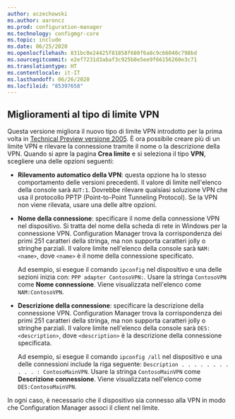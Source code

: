 ```yaml
---
author: aczechowski
ms.author: aaroncz
ms.prod: configuration-manager
ms.technology: configmgr-core
ms.topic: include
ms.date: 06/25/2020
ms.openlocfilehash: 831bc0e24425f81858f680f6a8c9c66040c798bd
ms.sourcegitcommit: e2ef7231d3abaf3c925b0e5ee9f66156260e3c71
ms.translationtype: HT
ms.contentlocale: it-IT
ms.lasthandoff: 06/26/2020
ms.locfileid: "85397658"
---
```

## <a name="improvements-to-vpn-boundary-type"></a><a name="bkmk_vpn"></a> Miglioramenti al tipo di limite VPN

<!--7020519-->

Questa versione migliora il nuovo tipo di limite VPN introdotto per la prima volta in [Technical Preview versione 2005](../../technical-preview-2005.md#bkmk_vpn). È ora possibile creare più di un limite VPN e rilevare la connessione tramite il nome o la descrizione della VPN. Quando si apre la pagina **Crea limite** e si seleziona il tipo **VPN**, scegliere una delle opzioni seguenti:

- **Rilevamento automatico della VPN**: questa opzione ha lo stesso comportamento delle versioni precedenti. Il valore di limite nell'elenco della console sarà `AUT:1`. Dovrebbe rilevare qualsiasi soluzione VPN che usa il protocollo PPTP (Point-to-Point Tunneling Protocol). Se la VPN non viene rilevata, usare una delle altre opzioni.

- **Nome della connessione**: specificare il nome della connessione VPN nel dispositivo. Si tratta del nome della scheda di rete in Windows per la connessione VPN. Configuration Manager trova la corrispondenza dei primi 251 caratteri della stringa, ma non supporta caratteri jolly o stringhe parziali. Il valore limite nell'elenco della console sarà `NAM:<name>`, dove `<name>` è il nome della connessione specificato.

  Ad esempio, si esegue il comando `ipconfig` nel dispositivo e una delle sezioni inizia con: `PPP adapter ContosoVPN:`. Usare la stringa `ContosoVPN` come **Nome connessione**. Viene visualizzata nell'elenco come `NAM:ContosoVPN`.

- **Descrizione della connessione**: specificare la descrizione della connessione VPN. Configuration Manager trova la corrispondenza dei primi 251 caratteri della stringa, ma non supporta caratteri jolly o stringhe parziali. Il valore limite nell'elenco della console sarà `DES:<description>`, dove `<description>` è la descrizione della connessione specificata.

  Ad esempio, si esegue il comando `ipconfig /all` nel dispositivo e una delle connessioni include la riga seguente: `Description . . . . . . . . . . . : ContosoMainVPN`. Usare la stringa `ContosoMainVPN` come **Descrizione connessione**. Viene visualizzata nell'elenco come `DES:ContosoMainVPN`.

In ogni caso, è necessario che il dispositivo sia connesso alla VPN in modo che Configuration Manager associ il client nel limite.
